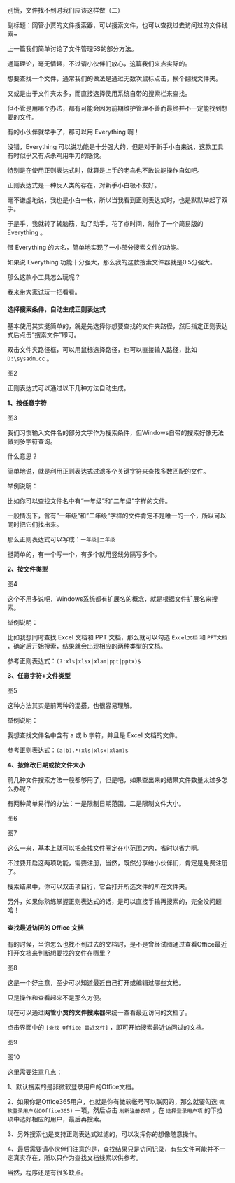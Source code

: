 别慌，文件找不到时我们应该这样做（二）

副标题：网管小贾的文件搜索器，可以搜索文件，也可以查找过去访问过的文件线索~



上一篇我们简单讨论了文件管理5S的部分方法。

通篇理论，毫无情趣，不过请小伙伴们放心，这篇我们来点实际的。



想要查找一个文件，通常我们的做法是通过无数次鼠标点击，挨个翻找文件夹。

又或是由于文件夹太多，而直接选择使用系统自带的搜索栏来查找。

但不管是用哪个办法，都有可能会因为前期维护管理不善而最终并不一定能找到想要的文件。

有的小伙伴就举手了，那可以用 Everything 啊！

没错，Everything 可以说功能是十分强大的，但是对于新手小白来说，这款工具有时似乎又有点杀鸡用牛刀的感觉。

特别是在使用正则表达式时，就算是上手的老鸟也不敢说能操作自如吧。



正则表达式是一种反人类的存在，对新手小白极不友好。

毫不谦虚地说，我也是小白一枚，所以当我看到正则表达式时，也是默默举起了双手。

于是乎，我就转了转脑筋，动了动手，花了点时间，制作了一个简易版的 Everything 。

借 Everything 的大名，简单地实现了一小部分搜索文件的功能。

如果说 Everything 功能十分强大，那么我的这款搜索文件器就是0.5分强大。

那么这款小工具怎么玩呢？

我来带大家试玩一把看看。



#### 选择搜索条件，自动生成正则表达式

基本使用其实挺简单的，就是先选择你想要查找的文件夹路径，然后指定正则表达式后点击“搜索文件”即可。

双击文件夹路径框，可以用鼠标选择路径，也可以直接输入路径，比如 `D:\sysadm.cc` 。

图2



正则表达式可以通过以下几种方法自动生成。

**1、按任意字符**

图3



我们习惯输入文件名的部分文字作为搜索条件，但Windows自带的搜索好像无法做到多字符查询。

什么意思？

简单地说，就是利用正则表达式过滤多个关键字符来查找多数匹配的文件。



举例说明：

比如你可以查找文件名中有“一年级”和“二年级”字样的文件。

一般情况下，含有”一年级“和”二年级“字样的文件肯定不是唯一的一个，所以可以同时把它们找出来。

那么正则表达式可以写成：`一年级|二年级`

挺简单的，有一个写一个，有多个就用竖线分隔写多个。



**2、按文件类型**

图4



这个不用多说吧，Windows系统都有扩展名的概念，就是根据文件扩展名来搜索。



举例说明：

比如我想同时查找 Excel 文档和 PPT 文档，那么就可以勾选 `Excel文档` 和 `PPT文档` ，确定后开始搜索，结果就会出现相应的两种类型的文档。

参考正则表达式：`(?:xls|xlsx|xlam|ppt|pptx)$`



**3、任意字符+文件类型**

图5



这种方法其实是前两种的混搭，也很容易理解。



举例说明：

我想查找文件名中含有 a 或 b 字符，并且是 Excel 文档的文件。

参考正则表达式：`(a|b).*(xls|xlsx|xlam)$`



**4、按修改日期或按文件大小**

前几种文件搜索方法一般都够用了，但是吧，如果查出来的结果文件数量太过多怎么办呢？

有两种简单易行的办法：一是限制日期范围，二是限制文件大小。

图6

图7



这么一来，基本上就可以把查找文件圈定在小范围之内，省时以省力啊。

不过要开启这两项功能，需要注册，当然，既然分享给小伙伴们，肯定是免费注册了。





搜索结果中，你可以双击项目行，它会打开所选文件的所在文件夹。

另外，如果你熟练掌握正则表达式的话，是可以直接手输再搜索的，完全没问题哈！



#### 查找最近访问的 Office 文档

有的时候，当你怎么也找不到过去的文档时，是不是曾经试图通过查看Office最近打开文档来判断想要找的文件在哪里？

图8



这是一个好主意，至少可以知道最近自己打开或编辑过哪些文档。

只是操作和查看起来不是那么方便。

现在可以通过**网管小贾的文件搜索器**来统一查看最近访问的文档了。

点击界面中的 `[查找 Office 最近文件]` ，即可开始搜索最近访问过的文档。

图9

图10



这里需要注意几点：

1、默认搜索的是非微软登录用户的Office文档。

2、如果你是Office365用户，也就是你有微软帐号可以联网的，那么就要勾选 `微软登录用户(如Office365)` 一项，然后点击 `刷新注册表项` ，在 `选择登录用户项` 的下拉项中选好相应的用户，最后再搜索。

3、另外搜索也是支持正则表达式过滤的，可以发挥你的想像随意操作。

4、最后需要请小伙伴们注意的是，查找结果只是访问记录，有些文件可能并不一定真实存在，所以只作为查找文档线索以供参考。

























当然，程序还是有很多缺点。
